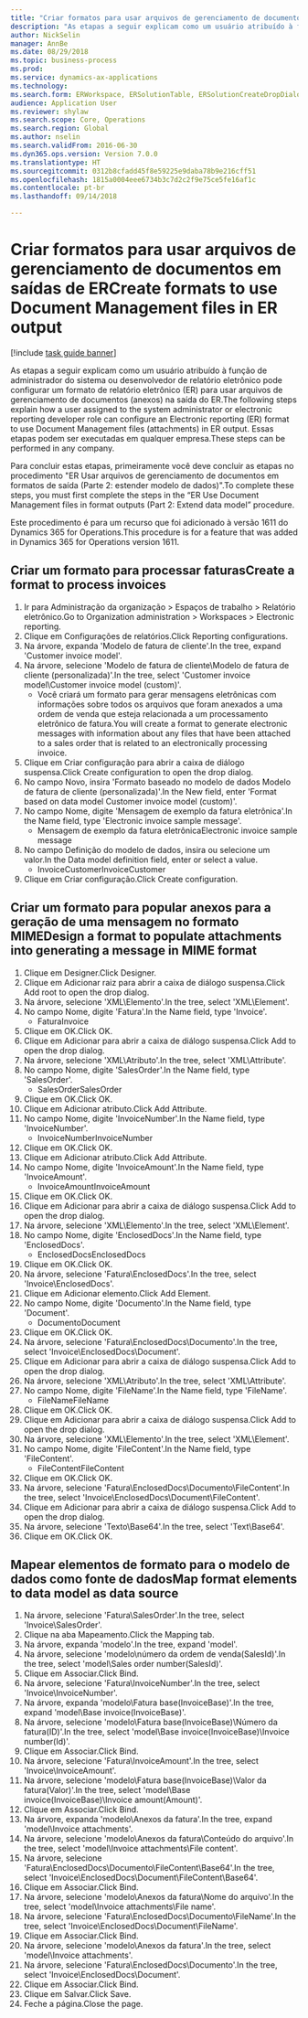 ```yaml
--- 
title: "Criar formatos para usar arquivos de gerenciamento de documentos em saídas de ER"
description: "As etapas a seguir explicam como um usuário atribuído à função de administrador do sistema ou desenvolvedor de relatório eletrônico pode configurar um formato de relatório eletrônico para usar arquivos de gerenciamento de documentos na saída do ER."
author: NickSelin
manager: AnnBe
ms.date: 08/29/2018
ms.topic: business-process
ms.prod: 
ms.service: dynamics-ax-applications
ms.technology: 
ms.search.form: ERWorkspace, ERSolutionTable, ERSolutionCreateDropDialog, EROperationDesigner, ERComponentTypeDropDialog
audience: Application User
ms.reviewer: shylaw
ms.search.scope: Core, Operations
ms.search.region: Global
ms.author: nselin
ms.search.validFrom: 2016-06-30
ms.dyn365.ops.version: Version 7.0.0
ms.translationtype: HT
ms.sourcegitcommit: 0312b8cfadd45f8e59225e9daba78b9e216cff51
ms.openlocfilehash: 1815a0004eee6734b3c7d2c2f9e75ce5fe16af1c
ms.contentlocale: pt-br
ms.lasthandoff: 09/14/2018

---
```


# <a name="create-formats-to-use-document-management-files-in-er-output"></a><span data-ttu-id="21d2a-103">Criar formatos para usar arquivos de gerenciamento de documentos em saídas de ER</span><span class="sxs-lookup"><span data-stu-id="21d2a-103">Create formats to use Document Management files in ER output</span></span>

[!include [task guide banner](../../includes/task-guide-banner.md)]

<span data-ttu-id="21d2a-104">As etapas a seguir explicam como um usuário atribuído à função de administrador do sistema ou desenvolvedor de relatório eletrônico pode configurar um formato de relatório eletrônico (ER) para usar arquivos de gerenciamento de documentos (anexos) na saída do ER.</span><span class="sxs-lookup"><span data-stu-id="21d2a-104">The following steps explain how a user assigned to the system administrator or electronic reporting developer role can configure an Electronic reporting (ER) format to use Document Management files (attachments) in ER output.</span></span> <span data-ttu-id="21d2a-105">Essas etapas podem ser executadas em qualquer empresa.</span><span class="sxs-lookup"><span data-stu-id="21d2a-105">These steps can be performed in any company.</span></span>

<span data-ttu-id="21d2a-106">Para concluir estas etapas, primeiramente você deve concluir as etapas no procedimento "ER Usar arquivos de gerenciamento de documentos em formatos de saída (Parte 2: estender modelo de dados)".</span><span class="sxs-lookup"><span data-stu-id="21d2a-106">To complete these steps, you must first complete the steps in the “ER Use Document Management files in format outputs (Part 2: Extend data model” procedure.</span></span>

<span data-ttu-id="21d2a-107">Este procedimento é para um recurso que foi adicionado à versão 1611 do Dynamics 365 for Operations.</span><span class="sxs-lookup"><span data-stu-id="21d2a-107">This procedure is for a feature that was added in Dynamics 365 for Operations version 1611.</span></span>


## <a name="create-a-format-to-process-invoices"></a><span data-ttu-id="21d2a-108">Criar um formato para processar faturas</span><span class="sxs-lookup"><span data-stu-id="21d2a-108">Create a format to process invoices</span></span>
1. <span data-ttu-id="21d2a-109">Ir para Administração da organização > Espaços de trabalho > Relatório eletrônico.</span><span class="sxs-lookup"><span data-stu-id="21d2a-109">Go to Organization administration > Workspaces > Electronic reporting.</span></span>
2. <span data-ttu-id="21d2a-110">Clique em Configurações de relatórios.</span><span class="sxs-lookup"><span data-stu-id="21d2a-110">Click Reporting configurations.</span></span>
3. <span data-ttu-id="21d2a-111">Na árvore, expanda 'Modelo de fatura de cliente'.</span><span class="sxs-lookup"><span data-stu-id="21d2a-111">In the tree, expand 'Customer invoice model'.</span></span>
4. <span data-ttu-id="21d2a-112">Na árvore, selecione 'Modelo de fatura de cliente\Modelo de fatura de cliente (personalizada)'.</span><span class="sxs-lookup"><span data-stu-id="21d2a-112">In the tree, select 'Customer invoice model\Customer invoice model (custom)'.</span></span>
    * <span data-ttu-id="21d2a-113">Você criará um formato para gerar mensagens eletrônicas com informações sobre todos os arquivos que foram anexados a uma ordem de venda que esteja relacionada a um processamento eletrônico de fatura.</span><span class="sxs-lookup"><span data-stu-id="21d2a-113">You will create a format to generate electronic messages with information about any files that have been attached to a sales order that is related to an electronically processing invoice.</span></span>  
5. <span data-ttu-id="21d2a-114">Clique em Criar configuração para abrir a caixa de diálogo suspensa.</span><span class="sxs-lookup"><span data-stu-id="21d2a-114">Click Create configuration to open the drop dialog.</span></span>
6. <span data-ttu-id="21d2a-115">No campo Novo, insira 'Formato baseado no modelo de dados Modelo de fatura de cliente (personalizada)'.</span><span class="sxs-lookup"><span data-stu-id="21d2a-115">In the New field, enter 'Format based on data model Customer invoice model (custom)'.</span></span>
7. <span data-ttu-id="21d2a-116">No campo Nome, digite 'Mensagem de exemplo da fatura eletrônica'.</span><span class="sxs-lookup"><span data-stu-id="21d2a-116">In the Name field, type 'Electronic invoice sample message'.</span></span>
    * <span data-ttu-id="21d2a-117">Mensagem de exemplo da fatura eletrônica</span><span class="sxs-lookup"><span data-stu-id="21d2a-117">Electronic invoice sample message</span></span>  
8. <span data-ttu-id="21d2a-118">No campo Definição do modelo de dados, insira ou selecione um valor.</span><span class="sxs-lookup"><span data-stu-id="21d2a-118">In the Data model definition field, enter or select a value.</span></span>
    * <span data-ttu-id="21d2a-119">InvoiceCustomer</span><span class="sxs-lookup"><span data-stu-id="21d2a-119">InvoiceCustomer</span></span>  
9. <span data-ttu-id="21d2a-120">Clique em Criar configuração.</span><span class="sxs-lookup"><span data-stu-id="21d2a-120">Click Create configuration.</span></span>

## <a name="design-a-format-to-populate-attachments-into-generating-a-message-in-mime-format"></a><span data-ttu-id="21d2a-121">Criar um formato para popular anexos para a geração de uma mensagem no formato MIME</span><span class="sxs-lookup"><span data-stu-id="21d2a-121">Design a format to populate attachments into generating a message in MIME format</span></span>
1. <span data-ttu-id="21d2a-122">Clique em Designer.</span><span class="sxs-lookup"><span data-stu-id="21d2a-122">Click Designer.</span></span>
2. <span data-ttu-id="21d2a-123">Clique em Adicionar raiz para abrir a caixa de diálogo suspensa.</span><span class="sxs-lookup"><span data-stu-id="21d2a-123">Click Add root to open the drop dialog.</span></span>
3. <span data-ttu-id="21d2a-124">Na árvore, selecione 'XML\Elemento'.</span><span class="sxs-lookup"><span data-stu-id="21d2a-124">In the tree, select 'XML\Element'.</span></span>
4. <span data-ttu-id="21d2a-125">No campo Nome, digite 'Fatura'.</span><span class="sxs-lookup"><span data-stu-id="21d2a-125">In the Name field, type 'Invoice'.</span></span>
    * <span data-ttu-id="21d2a-126">Fatura</span><span class="sxs-lookup"><span data-stu-id="21d2a-126">Invoice</span></span>  
5. <span data-ttu-id="21d2a-127">Clique em OK.</span><span class="sxs-lookup"><span data-stu-id="21d2a-127">Click OK.</span></span>
6. <span data-ttu-id="21d2a-128">Clique em Adicionar para abrir a caixa de diálogo suspensa.</span><span class="sxs-lookup"><span data-stu-id="21d2a-128">Click Add to open the drop dialog.</span></span>
7. <span data-ttu-id="21d2a-129">Na árvore, selecione 'XML\Atributo'.</span><span class="sxs-lookup"><span data-stu-id="21d2a-129">In the tree, select 'XML\Attribute'.</span></span>
8. <span data-ttu-id="21d2a-130">No campo Nome, digite 'SalesOrder'.</span><span class="sxs-lookup"><span data-stu-id="21d2a-130">In the Name field, type 'SalesOrder'.</span></span>
    * <span data-ttu-id="21d2a-131">SalesOrder</span><span class="sxs-lookup"><span data-stu-id="21d2a-131">SalesOrder</span></span>  
9. <span data-ttu-id="21d2a-132">Clique em OK.</span><span class="sxs-lookup"><span data-stu-id="21d2a-132">Click OK.</span></span>
10. <span data-ttu-id="21d2a-133">Clique em Adicionar atributo.</span><span class="sxs-lookup"><span data-stu-id="21d2a-133">Click Add Attribute.</span></span>
11. <span data-ttu-id="21d2a-134">No campo Nome, digite 'InvoiceNumber'.</span><span class="sxs-lookup"><span data-stu-id="21d2a-134">In the Name field, type 'InvoiceNumber'.</span></span>
    * <span data-ttu-id="21d2a-135">InvoiceNumber</span><span class="sxs-lookup"><span data-stu-id="21d2a-135">InvoiceNumber</span></span>  
12. <span data-ttu-id="21d2a-136">Clique em OK.</span><span class="sxs-lookup"><span data-stu-id="21d2a-136">Click OK.</span></span>
13. <span data-ttu-id="21d2a-137">Clique em Adicionar atributo.</span><span class="sxs-lookup"><span data-stu-id="21d2a-137">Click Add Attribute.</span></span>
14. <span data-ttu-id="21d2a-138">No campo Nome, digite 'InvoiceAmount'.</span><span class="sxs-lookup"><span data-stu-id="21d2a-138">In the Name field, type 'InvoiceAmount'.</span></span>
    * <span data-ttu-id="21d2a-139">InvoiceAmount</span><span class="sxs-lookup"><span data-stu-id="21d2a-139">InvoiceAmount</span></span>  
15. <span data-ttu-id="21d2a-140">Clique em OK.</span><span class="sxs-lookup"><span data-stu-id="21d2a-140">Click OK.</span></span>
16. <span data-ttu-id="21d2a-141">Clique em Adicionar para abrir a caixa de diálogo suspensa.</span><span class="sxs-lookup"><span data-stu-id="21d2a-141">Click Add to open the drop dialog.</span></span>
17. <span data-ttu-id="21d2a-142">Na árvore, selecione 'XML\Elemento'.</span><span class="sxs-lookup"><span data-stu-id="21d2a-142">In the tree, select 'XML\Element'.</span></span>
18. <span data-ttu-id="21d2a-143">No campo Nome, digite 'EnclosedDocs'.</span><span class="sxs-lookup"><span data-stu-id="21d2a-143">In the Name field, type 'EnclosedDocs'.</span></span>
    * <span data-ttu-id="21d2a-144">EnclosedDocs</span><span class="sxs-lookup"><span data-stu-id="21d2a-144">EnclosedDocs</span></span>  
19. <span data-ttu-id="21d2a-145">Clique em OK.</span><span class="sxs-lookup"><span data-stu-id="21d2a-145">Click OK.</span></span>
20. <span data-ttu-id="21d2a-146">Na árvore, selecione 'Fatura\EnclosedDocs'.</span><span class="sxs-lookup"><span data-stu-id="21d2a-146">In the tree, select 'Invoice\EnclosedDocs'.</span></span>
21. <span data-ttu-id="21d2a-147">Clique em Adicionar elemento.</span><span class="sxs-lookup"><span data-stu-id="21d2a-147">Click Add Element.</span></span>
22. <span data-ttu-id="21d2a-148">No campo Nome, digite 'Documento'.</span><span class="sxs-lookup"><span data-stu-id="21d2a-148">In the Name field, type 'Document'.</span></span>
    * <span data-ttu-id="21d2a-149">Documento</span><span class="sxs-lookup"><span data-stu-id="21d2a-149">Document</span></span>  
23. <span data-ttu-id="21d2a-150">Clique em OK.</span><span class="sxs-lookup"><span data-stu-id="21d2a-150">Click OK.</span></span>
24. <span data-ttu-id="21d2a-151">Na árvore, selecione 'Fatura\EnclosedDocs\Documento'.</span><span class="sxs-lookup"><span data-stu-id="21d2a-151">In the tree, select 'Invoice\EnclosedDocs\Document'.</span></span>
25. <span data-ttu-id="21d2a-152">Clique em Adicionar para abrir a caixa de diálogo suspensa.</span><span class="sxs-lookup"><span data-stu-id="21d2a-152">Click Add to open the drop dialog.</span></span>
26. <span data-ttu-id="21d2a-153">Na árvore, selecione 'XML\Atributo'.</span><span class="sxs-lookup"><span data-stu-id="21d2a-153">In the tree, select 'XML\Attribute'.</span></span>
27. <span data-ttu-id="21d2a-154">No campo Nome, digite 'FileName'.</span><span class="sxs-lookup"><span data-stu-id="21d2a-154">In the Name field, type 'FileName'.</span></span>
    * <span data-ttu-id="21d2a-155">FileName</span><span class="sxs-lookup"><span data-stu-id="21d2a-155">FileName</span></span>  
28. <span data-ttu-id="21d2a-156">Clique em OK.</span><span class="sxs-lookup"><span data-stu-id="21d2a-156">Click OK.</span></span>
29. <span data-ttu-id="21d2a-157">Clique em Adicionar para abrir a caixa de diálogo suspensa.</span><span class="sxs-lookup"><span data-stu-id="21d2a-157">Click Add to open the drop dialog.</span></span>
30. <span data-ttu-id="21d2a-158">Na árvore, selecione 'XML\Elemento'.</span><span class="sxs-lookup"><span data-stu-id="21d2a-158">In the tree, select 'XML\Element'.</span></span>
31. <span data-ttu-id="21d2a-159">No campo Nome, digite 'FileContent'.</span><span class="sxs-lookup"><span data-stu-id="21d2a-159">In the Name field, type 'FileContent'.</span></span>
    * <span data-ttu-id="21d2a-160">FileContent</span><span class="sxs-lookup"><span data-stu-id="21d2a-160">FileContent</span></span>  
32. <span data-ttu-id="21d2a-161">Clique em OK.</span><span class="sxs-lookup"><span data-stu-id="21d2a-161">Click OK.</span></span>
33. <span data-ttu-id="21d2a-162">Na árvore, selecione 'Fatura\EnclosedDocs\Documento\FileContent'.</span><span class="sxs-lookup"><span data-stu-id="21d2a-162">In the tree, select 'Invoice\EnclosedDocs\Document\FileContent'.</span></span>
34. <span data-ttu-id="21d2a-163">Clique em Adicionar para abrir a caixa de diálogo suspensa.</span><span class="sxs-lookup"><span data-stu-id="21d2a-163">Click Add to open the drop dialog.</span></span>
35. <span data-ttu-id="21d2a-164">Na árvore, selecione 'Texto\Base64'.</span><span class="sxs-lookup"><span data-stu-id="21d2a-164">In the tree, select 'Text\Base64'.</span></span>
36. <span data-ttu-id="21d2a-165">Clique em OK.</span><span class="sxs-lookup"><span data-stu-id="21d2a-165">Click OK.</span></span>

## <a name="map-format-elements-to-data-model-as-data-source"></a><span data-ttu-id="21d2a-166">Mapear elementos de formato para o modelo de dados como fonte de dados</span><span class="sxs-lookup"><span data-stu-id="21d2a-166">Map format elements to data model as data source</span></span>
1. <span data-ttu-id="21d2a-167">Na árvore, selecione 'Fatura\SalesOrder'.</span><span class="sxs-lookup"><span data-stu-id="21d2a-167">In the tree, select 'Invoice\SalesOrder'.</span></span>
2. <span data-ttu-id="21d2a-168">Clique na aba Mapeamento.</span><span class="sxs-lookup"><span data-stu-id="21d2a-168">Click the Mapping tab.</span></span>
3. <span data-ttu-id="21d2a-169">Na árvore, expanda 'modelo'.</span><span class="sxs-lookup"><span data-stu-id="21d2a-169">In the tree, expand 'model'.</span></span>
4. <span data-ttu-id="21d2a-170">Na árvore, selecione 'modelo\número da ordem de venda(SalesId)'.</span><span class="sxs-lookup"><span data-stu-id="21d2a-170">In the tree, select 'model\Sales order number(SalesId)'.</span></span>
5. <span data-ttu-id="21d2a-171">Clique em Associar.</span><span class="sxs-lookup"><span data-stu-id="21d2a-171">Click Bind.</span></span>
6. <span data-ttu-id="21d2a-172">Na árvore, selecione 'Fatura\InvoiceNumber'.</span><span class="sxs-lookup"><span data-stu-id="21d2a-172">In the tree, select 'Invoice\InvoiceNumber'.</span></span>
7. <span data-ttu-id="21d2a-173">Na árvore, expanda 'modelo\Fatura base(InvoiceBase)'.</span><span class="sxs-lookup"><span data-stu-id="21d2a-173">In the tree, expand 'model\Base invoice(InvoiceBase)'.</span></span>
8. <span data-ttu-id="21d2a-174">Na árvore, selecione 'modelo\Fatura base(InvoiceBase)\Número da fatura(ID)'.</span><span class="sxs-lookup"><span data-stu-id="21d2a-174">In the tree, select 'model\Base invoice(InvoiceBase)\Invoice number(Id)'.</span></span>
9. <span data-ttu-id="21d2a-175">Clique em Associar.</span><span class="sxs-lookup"><span data-stu-id="21d2a-175">Click Bind.</span></span>
10. <span data-ttu-id="21d2a-176">Na árvore, selecione 'Fatura\InvoiceAmount'.</span><span class="sxs-lookup"><span data-stu-id="21d2a-176">In the tree, select 'Invoice\InvoiceAmount'.</span></span>
11. <span data-ttu-id="21d2a-177">Na árvore, selecione 'modelo\Fatura base(InvoiceBase)\Valor da fatura(Valor)'.</span><span class="sxs-lookup"><span data-stu-id="21d2a-177">In the tree, select 'model\Base invoice(InvoiceBase)\Invoice amount(Amount)'.</span></span>
12. <span data-ttu-id="21d2a-178">Clique em Associar.</span><span class="sxs-lookup"><span data-stu-id="21d2a-178">Click Bind.</span></span>
13. <span data-ttu-id="21d2a-179">Na árvore, expanda 'modelo\Anexos da fatura'.</span><span class="sxs-lookup"><span data-stu-id="21d2a-179">In the tree, expand 'model\Invoice attachments'.</span></span>
14. <span data-ttu-id="21d2a-180">Na árvore, selecione 'modelo\Anexos da fatura\Conteúdo do arquivo'.</span><span class="sxs-lookup"><span data-stu-id="21d2a-180">In the tree, select 'model\Invoice attachments\File content'.</span></span>
15. <span data-ttu-id="21d2a-181">Na árvore, selecione 'Fatura\EnclosedDocs\Documento\FileContent\Base64'.</span><span class="sxs-lookup"><span data-stu-id="21d2a-181">In the tree, select 'Invoice\EnclosedDocs\Document\FileContent\Base64'.</span></span>
16. <span data-ttu-id="21d2a-182">Clique em Associar.</span><span class="sxs-lookup"><span data-stu-id="21d2a-182">Click Bind.</span></span>
17. <span data-ttu-id="21d2a-183">Na árvore, selecione 'modelo\Anexos da fatura\Nome do arquivo'.</span><span class="sxs-lookup"><span data-stu-id="21d2a-183">In the tree, select 'model\Invoice attachments\File name'.</span></span>
18. <span data-ttu-id="21d2a-184">Na árvore, selecione 'Fatura\EnclosedDocs\Documento\FileName'.</span><span class="sxs-lookup"><span data-stu-id="21d2a-184">In the tree, select 'Invoice\EnclosedDocs\Document\FileName'.</span></span>
19. <span data-ttu-id="21d2a-185">Clique em Associar.</span><span class="sxs-lookup"><span data-stu-id="21d2a-185">Click Bind.</span></span>
20. <span data-ttu-id="21d2a-186">Na árvore, selecione 'modelo\Anexos da fatura'.</span><span class="sxs-lookup"><span data-stu-id="21d2a-186">In the tree, select 'model\Invoice attachments'.</span></span>
21. <span data-ttu-id="21d2a-187">Na árvore, selecione 'Fatura\EnclosedDocs\Documento'.</span><span class="sxs-lookup"><span data-stu-id="21d2a-187">In the tree, select 'Invoice\EnclosedDocs\Document'.</span></span>
22. <span data-ttu-id="21d2a-188">Clique em Associar.</span><span class="sxs-lookup"><span data-stu-id="21d2a-188">Click Bind.</span></span>
23. <span data-ttu-id="21d2a-189">Clique em Salvar.</span><span class="sxs-lookup"><span data-stu-id="21d2a-189">Click Save.</span></span>
24. <span data-ttu-id="21d2a-190">Feche a página.</span><span class="sxs-lookup"><span data-stu-id="21d2a-190">Close the page.</span></span>


